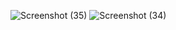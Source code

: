 ![Screenshot (35)](https://github.com/user-attachments/assets/b8598aa3-302b-4d98-8079-cc5df8db625b)
![Screenshot (34)](https://github.com/user-attachments/assets/73995132-54bd-4f95-abfc-f94488c19d87)
